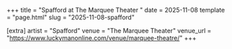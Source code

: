 +++
title = "Spafford at The Marquee Theater "
date = 2025-11-08
template = "page.html"
slug = "2025-11-08-spafford"

[extra]
artist = "Spafford"
venue = "The Marquee Theater"
venue_url = "https://www.luckymanonline.com/venue/marquee-theatre/"
+++
